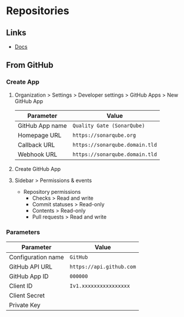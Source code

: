 # Repositories

## Links

- [Docs](https://docs.sonarqube.org/9.6/devops-platform-integration/github-integration/)

## From GitHub

### Create App

1. Organization > Settings > Developer settings > GitHub Apps > New GitHub App

   | Parameter       | Value                          |
   | --------------- | ------------------------------ |
   | GitHub App name | `Quality Gate (SonarQube)`     |
   | Homepage URL    | `https://sonarqube.org`        |
   | Callback URL    | `https://sonarqube.domain.tld` |
   | Webhook URL     | `https://sonarqube.domain.tld` |

2. Create GitHub App
3. Sidebar > Permissions & events
   - Repository permissions
     - Checks > Read and write
     - Commit statuses > Read-only
     - Contents > Read-only
     - Pull requests > Read and write

### Parameters

| Parameter          | Value                    |
| ------------------ | ------------------------ |
| Configuration name | `GitHub`                 |
| GitHub API URL     | `https://api.github.com` |
| GitHub App ID      | `000000`                 |
| Client ID          | `Iv1.xxxxxxxxxxxxxxxx`   |
| Client Secret      |                          |
| Private Key        |                          |
